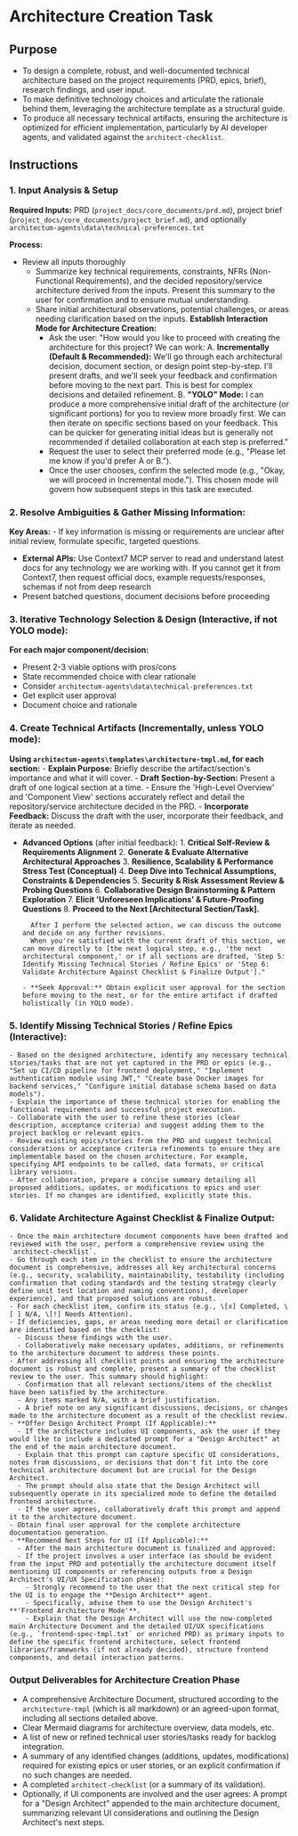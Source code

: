 # Architecture Creation Task

## Purpose

- To design a complete, robust, and well-documented technical architecture based on the project requirements (PRD, epics, brief), research findings, and user input.
- To make definitive technology choices and articulate the rationale behind them, leveraging the architecture template as a structural guide.
- To produce all necessary technical artifacts, ensuring the architecture is optimized for efficient implementation, particularly by AI developer agents, and validated against the `architect-checklist`.

## Instructions

### 1. Input Analysis & Setup

**Required Inputs:** PRD (`project_docs/core_documents/prd.md`), project brief (`project_docs/core_documents/project_brief.md`), and optionally `architectum-agents\data\technical-preferences.txt`

**Process:**
- Review all inputs thoroughly
    - Summarize key technical requirements, constraints, NFRs (Non-Functional Requirements), and the decided repository/service architecture derived from the inputs. Present this summary to the user for confirmation and to ensure mutual understanding.
    - Share initial architectural observations, potential challenges, or areas needing clarification based on the inputs.
      **Establish Interaction Mode for Architecture Creation:**
      - Ask the user: "How would you like to proceed with creating the architecture for this project? We can work:
        A. **Incrementally (Default & Recommended):** We'll go through each architectural decision, document section, or design point step-by-step. I'll present drafts, and we'll seek your feedback and confirmation before moving to the next part. This is best for complex decisions and detailed refinement.
        B. **"YOLO" Mode:** I can produce a more comprehensive initial draft of the architecture (or significant portions) for you to review more broadly first. We can then iterate on specific sections based on your feedback. This can be quicker for generating initial ideas but is generally not recommended if detailed collaboration at each step is preferred."
      - Request the user to select their preferred mode (e.g., "Please let me know if you'd prefer A or B.").
      - Once the user chooses, confirm the selected mode (e.g., "Okay, we will proceed in Incremental mode."). This chosen mode will govern how subsequent steps in this task are executed.

### 2. Resolve Ambiguities & Gather Missing Information:

**Key Areas:**
    - If key information is missing or requirements are unclear after initial review, formulate specific, targeted questions.
- **External APIs:** Use Context7 MCP server to read and understand latest docs for any technology we are working with. If you cannot get it from Context7, then request official docs, example requests/responses, schemas if not from deep research
- Present batched questions, document decisions before proceeding

### 3. Iterative Technology Selection & Design (Interactive, if not YOLO mode):

**For each major component/decision:**
- Present 2-3 viable options with pros/cons
- State recommended choice with clear rationale
- Consider `architectum-agents\data\technical-preferences.txt` 
- Get explicit user approval
- Document choice and rationale



### 4. Create Technical Artifacts (Incrementally, unless YOLO mode):

**Using `architectum-agents\templates\architecture-tmpl.md`, for each section:**
      - **Explain Purpose:** Briefly describe the artifact/section's importance and what it will cover.
      - **Draft Section-by-Section:** Present a draft of one logical section at a time.
        - Ensure the 'High-Level Overview' and 'Component View' sections accurately reflect and detail the repository/service architecture decided in the PRD.
      - **Incorporate Feedback:** Discuss the draft with the user, incorporate their feedback, and iterate as needed.
- **Advanced Options** (after initial feedback):
        1.  **Critical Self-Review & Requirements Alignment**
        2.  **Generate & Evaluate Alternative Architectural Approaches**
        3.  **Resilience, Scalability & Performance Stress Test (Conceptual)**
        4.  **Deep Dive into Technical Assumptions, Constraints & Dependencies**
        5.  **Security & Risk Assessment Review & Probing Questions**
        6.  **Collaborative Design Brainstorming & Pattern Exploration**
        7.  **Elicit 'Unforeseen Implications' & Future-Proofing Questions**
        8.  **Proceed to the Next [Architectural Section/Task].**

        After I perform the selected action, we can discuss the outcome and decide on any further revisions.
        When you're satisfied with the current draft of this section, we can move directly to [the next logical step, e.g., 'the next architectural component,' or if all sections are drafted, 'Step 5: Identify Missing Technical Stories / Refine Epics' or 'Step 6: Validate Architecture Against Checklist & Finalize Output']."

      - **Seek Approval:** Obtain explicit user approval for the section before moving to the next, or for the entire artifact if drafted holistically (in YOLO mode).

### 5. Identify Missing Technical Stories / Refine Epics (Interactive):

    - Based on the designed architecture, identify any necessary technical stories/tasks that are not yet captured in the PRD or epics (e.g., "Set up CI/CD pipeline for frontend deployment," "Implement authentication module using JWT," "Create base Docker images for backend services," "Configure initial database schema based on data models").
    - Explain the importance of these technical stories for enabling the functional requirements and successful project execution.
    - Collaborate with the user to refine these stories (clear description, acceptance criteria) and suggest adding them to the project backlog or relevant epics.
    - Review existing epics/stories from the PRD and suggest technical considerations or acceptance criteria refinements to ensure they are implementable based on the chosen architecture. For example, specifying API endpoints to be called, data formats, or critical library versions.
    - After collaboration, prepare a concise summary detailing all proposed additions, updates, or modifications to epics and user stories. If no changes are identified, explicitly state this.

### 6. Validate Architecture Against Checklist & Finalize Output:
    - Once the main architecture document components have been drafted and reviewed with the user, perform a comprehensive review using the `architect-checklist`.
    - Go through each item in the checklist to ensure the architecture document is comprehensive, addresses all key architectural concerns (e.g., security, scalability, maintainability, testability (including confirmation that coding standards and the testing strategy clearly define unit test location and naming conventions), developer experience), and that proposed solutions are robust.
    - For each checklist item, confirm its status (e.g., \[x] Completed, \[ ] N/A, \[!] Needs Attention).
    - If deficiencies, gaps, or areas needing more detail or clarification are identified based on the checklist:
      - Discuss these findings with the user.
      - Collaboratively make necessary updates, additions, or refinements to the architecture document to address these points.
    - After addressing all checklist points and ensuring the architecture document is robust and complete, present a summary of the checklist review to the user. This summary should highlight:
      - Confirmation that all relevant sections/items of the checklist have been satisfied by the architecture.
      - Any items marked N/A, with a brief justification.
      - A brief note on any significant discussions, decisions, or changes made to the architecture document as a result of the checklist review.
    - **Offer Design Architect Prompt (If Applicable):**
      - If the architecture includes UI components, ask the user if they would like to include a dedicated prompt for a "Design Architect" at the end of the main architecture document.
      - Explain that this prompt can capture specific UI considerations, notes from discussions, or decisions that don't fit into the core technical architecture document but are crucial for the Design Architect.
      - The prompt should also state that the Design Architect will subsequently operate in its specialized mode to define the detailed frontend architecture.
      - If the user agrees, collaboratively draft this prompt and append it to the architecture document.
    - Obtain final user approval for the complete architecture documentation generation.
    - **Recommend Next Steps for UI (If Applicable):**
      - After the main architecture document is finalized and approved:
      - If the project involves a user interface (as should be evident from the input PRD and potentially the architecture document itself mentioning UI components or referencing outputs from a Design Architect's UI/UX Specification phase):
        - Strongly recommend to the user that the next critical step for the UI is to engage the **Design Architect** agent.
        - Specifically, advise them to use the Design Architect's **'Frontend Architecture Mode'**.
        - Explain that the Design Architect will use the now-completed main Architecture Document and the detailed UI/UX specifications (e.g., `frontend-spec-tmpl.txt` or enriched PRD) as primary inputs to define the specific frontend architecture, select frontend libraries/frameworks (if not already decided), structure frontend components, and detail interaction patterns.

### Output Deliverables for Architecture Creation Phase

- A comprehensive Architecture Document, structured according to the `architecture-tmpl` (which is all markdown) or an agreed-upon format, including all sections detailed above.
- Clear Mermaid diagrams for architecture overview, data models, etc.
- A list of new or refined technical user stories/tasks ready for backlog integration.
- A summary of any identified changes (additions, updates, modifications) required for existing epics or user stories, or an explicit confirmation if no such changes are needed.
- A completed `architect-checklist` (or a summary of its validation).
- Optionally, if UI components are involved and the user agrees: A prompt for a "Design Architect" appended to the main architecture document, summarizing relevant UI considerations and outlining the Design Architect's next steps.